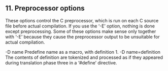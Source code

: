 ## 11. Preprocessor options

These options control the C preprocessor, which is run on each C source file before actual
compilation. If you use the ‘-E’ option, nothing is done except preprocessing. Some of these options
make sense only together with ‘-E’ because they cause the preprocessor output to be unsuitable
for actual compilation.

-D name Predefine name as a macro, with definition 1.
-D name=definition
The contents of definition are tokenized and processed as if they appeared during
translation phase three in a ‘#define’ directive.
